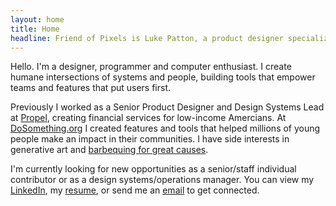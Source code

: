 ```yaml
---
layout: home
title: Home
headline: Friend of Pixels is Luke Patton, a product designer specializing in design systems.
---
```


Hello. I'm a designer, programmer and computer enthusiast. I create humane intersections of systems and people, building tools that empower teams and features that put users first.

Previously I worked as a Senior Product Designer and Design Systems Lead at [Propel](https://www.joinpropel.com/), creating financial services for low-income Amercians. At [DoSomething.org](https://www.dosomething.org/us/about) I created features and tools that helped millions of young people make an impact in their communities. I have side interests in generative art and [barbequing for great causes](https://www.tikkunbbq.com/).

I'm currently looking for new opportunities as a senior/staff individual contributor or as a design systems/operations manager. You can view my [LinkedIn](https://www.linkedin.com/in/lkpttn/), my [resume](/assets/LukePattonResume.pdf), or send me an [email](mailto:lkpttn@gmail.com?subject=Howdy) to get connected. 
